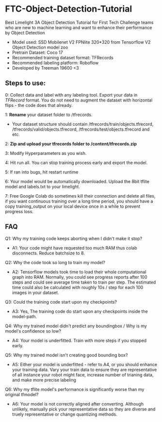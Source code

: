 # FTC-Object-Detection-Tutorial
Best Limelight 3A Object Detection Tutorial for First Tech Challenge teams who are new to machine learning and want to enhance their performance by Object Detection

- Model used: SSD Mobilenet V2 FPNlite 320*320 from Tensorflow V2 Object Detection model zoo
- Pretrain Dataset: Coco 17
- Recommended training dataset format: TFRecords
- Recommended labeling platform: Roboflow
- Developed by Treeman 19600 <3

## **Steps to use:**

0: Collect data and label with any labeling tool. Export your data in *TFRecord* format. You do not need to augment the dataset with horizontal flips - the code does that already.

1: **Rename** your dataset folder to /tfrecords.
  - Your dataset structure should contain /tfrecords/train/objects.tfrecord, /tfrecords/valid/objects.tfrecord, /tfrecords/test/objects.tfrecord and etc.

2: **Zip and upload your tfrecords folder to /content/tfrecords.zip**

3: Modify Hyperparameters as you wish.

4: Hit run all. You can stop training process early and export the model.

5: If ran into bugs, hit restart runtime

6: Your model would be automatically downloaded. Upload the 8bit tflite model and labels.txt to your limelight. 

7: Free Google Colab do sometimes kill their connection and delete all files, if you want continuous training over a long time period, you should have a copy training_output on your local device once in a while to prevent progress loss.

## **FAQ**

Q1: Why my training code keeps aborting when I didn't make it stop?

- A1: Your code might have requested too much RAM thus colab disconnects. Reduce batchsize to 8.

Q2: Why the code took so long to train my model? 

- A2: Tensorflow models took time to load their whole computational graph into RAM. Normally, you could see progress reports after 100 steps and could see average time taken to train per step. The estimated time could also be calculated with roughly 10s / step for each 100 images in your dataset.

Q3: Could the training code start upon my checkpoints?

- A3: Yes, The training code do start upon any checkpoints inside the model-path.

Q4: Why my trained model didn't predict any boundingbox / Why is my model's confidence so low?

- A4: Your model is underfitted. Train with more steps if you stopped early.

Q5: Why my trained model isn't creating good bounding box?

- A5: Either your model is underfitted - refer to A4, or you should enhance your training data. Vary your train data to ensure they are representative of all instance your robot might face, increase number of trianing data, and make more precise labeling

Q6: Why my tflite model's performance is significantly worse than my original tfmodel?

- A6: Your model is not correctly aligned after converting. Although unlikely, manually pick your representative data so they are diverse and truely representative or change quantizing methods.

